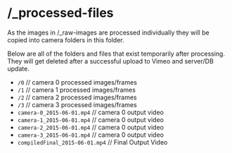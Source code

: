 # /_processed-files

As the images in /_raw-images are processed individually they will be copied into camera folders in this folder.

Below are all of the folders and files that exist temporarily after processing. They will get deleted after a successful upload to Vimeo and server/DB update.

* `/0`  // camera 0 processed images/frames
* `/1`  // camera 1 processed images/frames
* `/2`  // camera 2 processed images/frames
* `/3`  // camera 3 processed images/frames
* `camera-0_2015-06-01.mp4` // camera 0 output video
* `camera-1_2015-06-01.mp4` // camera 0 output video
* `camera-2_2015-06-01.mp4` // camera 0 output video
* `camera-3_2015-06-01.mp4` // camera 0 output video
* `compiledFinal_2015-06-01.mp4` // Final Output Video